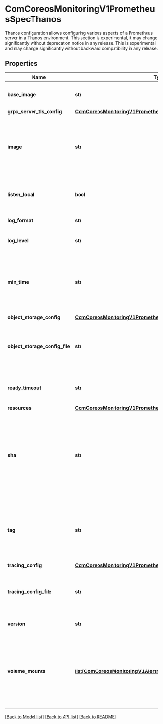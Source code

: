 # ComCoreosMonitoringV1PrometheusSpecThanos

Thanos configuration allows configuring various aspects of a Prometheus server in a Thanos environment.   This section is experimental, it may change significantly without deprecation notice in any release.   This is experimental and may change significantly without backward compatibility in any release.
## Properties
Name | Type | Description | Notes
------------ | ------------- | ------------- | -------------
**base_image** | **str** | Thanos base image if other than default. Deprecated: use &#39;image&#39; instead | [optional] 
**grpc_server_tls_config** | [**ComCoreosMonitoringV1PrometheusSpecThanosGrpcServerTlsConfig**](ComCoreosMonitoringV1PrometheusSpecThanosGrpcServerTlsConfig.md) |  | [optional] 
**image** | **str** | Image if specified has precedence over baseImage, tag and sha combinations. Specifying the version is still necessary to ensure the Prometheus Operator knows what version of Thanos is being configured. | [optional] 
**listen_local** | **bool** | ListenLocal makes the Thanos sidecar listen on loopback, so that it does not bind against the Pod IP. | [optional] 
**log_format** | **str** | LogFormat for Thanos sidecar to be configured with. | [optional] 
**log_level** | **str** | LogLevel for Thanos sidecar to be configured with. | [optional] 
**min_time** | **str** | MinTime for Thanos sidecar to be configured with. Option can be a constant time in RFC3339 format or time duration relative to current time, such as -1d or 2h45m. Valid duration units are ms, s, m, h, d, w, y. | [optional] 
**object_storage_config** | [**ComCoreosMonitoringV1PrometheusSpecThanosObjectStorageConfig**](ComCoreosMonitoringV1PrometheusSpecThanosObjectStorageConfig.md) |  | [optional] 
**object_storage_config_file** | **str** | ObjectStorageConfigFile specifies the path of the object storage configuration file. When used alongside with ObjectStorageConfig, ObjectStorageConfigFile takes precedence. | [optional] 
**ready_timeout** | **str** | ReadyTimeout is the maximum time Thanos sidecar will wait for Prometheus to start. Eg 10m | [optional] 
**resources** | [**ComCoreosMonitoringV1PrometheusSpecThanosResources**](ComCoreosMonitoringV1PrometheusSpecThanosResources.md) |  | [optional] 
**sha** | **str** | SHA of Thanos container image to be deployed. Defaults to the value of &#x60;version&#x60;. Similar to a tag, but the SHA explicitly deploys an immutable container image. Version and Tag are ignored if SHA is set. Deprecated: use &#39;image&#39; instead.  The image digest can be specified as part of the image URL. | [optional] 
**tag** | **str** | Tag of Thanos sidecar container image to be deployed. Defaults to the value of &#x60;version&#x60;. Version is ignored if Tag is set. Deprecated: use &#39;image&#39; instead.  The image tag can be specified as part of the image URL. | [optional] 
**tracing_config** | [**ComCoreosMonitoringV1PrometheusSpecThanosTracingConfig**](ComCoreosMonitoringV1PrometheusSpecThanosTracingConfig.md) |  | [optional] 
**tracing_config_file** | **str** | TracingConfig specifies the path of the tracing configuration file. When used alongside with TracingConfig, TracingConfigFile takes precedence. | [optional] 
**version** | **str** | Version describes the version of Thanos to use. | [optional] 
**volume_mounts** | [**list[ComCoreosMonitoringV1AlertmanagerSpecVolumeMounts]**](ComCoreosMonitoringV1AlertmanagerSpecVolumeMounts.md) | VolumeMounts allows configuration of additional VolumeMounts on the output StatefulSet definition. VolumeMounts specified will be appended to other VolumeMounts in the thanos-sidecar container. | [optional] 

[[Back to Model list]](../README.md#documentation-for-models) [[Back to API list]](../README.md#documentation-for-api-endpoints) [[Back to README]](../README.md)


